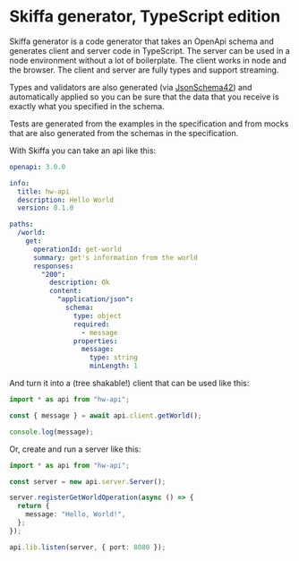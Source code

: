 # Skiffa generator, TypeScript edition

Skiffa generator is a code generator that takes an OpenApi schema and generates client and server code in TypeScript. The server can be used in a node environment without a lot of boilerplate. The client works in node and the browser. The client and server are fully types and support streaming.

Types and validators are also generated (via [JsonSchema42](https://github.com/LuvDaSun/JsonSchema42)) and automatically applied so you can be sure that the data that you receive is exactly what you specified in the schema.

Tests are generated from the examples in the specification and from mocks that are also generated from the schemas in the specification.

With Skiffa you can take an api like this:

```yaml
openapi: 3.0.0

info:
  title: hw-api
  description: Hello World
  version: 0.1.0

paths:
  /world:
    get:
      operationId: get-world
      summary: get's information from the world
      responses:
        "200":
          description: Ok
          content:
            "application/json":
              schema:
                type: object
                required:
                  - message
                properties:
                  message:
                    type: string
                    minLength: 1
```

And turn it into a (tree shakable!) client that can be used like this:

```ts
import * as api from "hw-api";

const { message } = await api.client.getWorld();

console.log(message);
```

Or, create and run a server like this:

```ts
import * as api from "hw-api";

const server = new api.server.Server();

server.registerGetWorldOperation(async () => {
  return {
    message: "Hello, World!",
  };
});

api.lib.listen(server, { port: 8080 });
```
